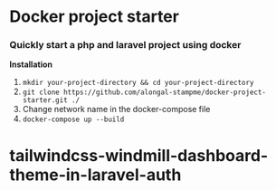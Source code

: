 # Docker project starter

### Quickly start a php and laravel project using docker

**Installation**
1. `mkdir your-project-directory && cd your-project-directory`
2. `git clone https://github.com/alongal-stampme/docker-project-starter.git ./`
3. Change network name in the docker-compose file 
4. `docker-compose up --build` 
# tailwindcss-windmill-dashboard-theme-in-laravel-auth
